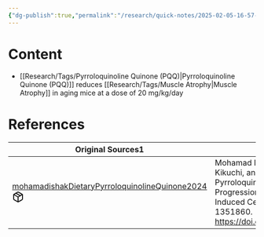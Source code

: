 ```yaml
---
{"dg-publish":true,"permalink":"/research/quick-notes/2025-02-05-16-57-58/","updated":"2025-02-05T17:00:39-05:00"}
---
```


# Content
- [[Research/Tags/Pyrroloquinoline Quinone (PQQ)\|Pyrroloquinoline Quinone (PQQ)]] reduces [[Research/Tags/Muscle Atrophy\|Muscle Atrophy]] in aging mice at a dose of 20 mg/kg/day
# References
<div><table class="dataview table-view-table"><thead class="table-view-thead"><tr class="table-view-tr-header"><th class="table-view-th"><span>Original Sources</span><span class="dataview small-text">1</span></th><th class="table-view-th"><span>Citations</span></th></tr></thead><tbody class="table-view-tbody"><tr><td><span><a data-tooltip-position="top" aria-label="Research/Evidence Sources/mohamadishakDietaryPyrroloquinolineQuinone2024.md" data-href="Research/Evidence Sources/mohamadishakDietaryPyrroloquinolineQuinone2024.md" href="Research/Evidence Sources/mohamadishakDietaryPyrroloquinolineQuinone2024.md" class="internal-link" target="_blank" rel="noopener nofollow" fileclass-name="Research Links">mohamadishakDietaryPyrroloquinolineQuinone2024</a><a class="metadata-menu fileclass-icon"><svg xmlns="http://www.w3.org/2000/svg" width="24" height="24" viewBox="0 0 24 24" fill="none" stroke="currentColor" stroke-width="2" stroke-linecap="round" stroke-linejoin="round" class="svg-icon lucide-package"><path d="m7.5 4.27 9 5.15"></path><path d="M21 8a2 2 0 0 0-1-1.73l-7-4a2 2 0 0 0-2 0l-7 4A2 2 0 0 0 3 8v8a2 2 0 0 0 1 1.73l7 4a2 2 0 0 0 2 0l7-4A2 2 0 0 0 21 16Z"></path><path d="m3.3 7 8.7 5 8.7-5"></path><path d="M12 22V12"></path></svg></a></span></td><td><span>Mohamad Ishak, Nur Syafiqah, Midori Kikuchi, and Kazuto Ikemoto. “Dietary Pyrroloquinoline Quinone Hinders Aging Progression in Male Mice and D-Galactose-Induced Cells.” Frontiers in Aging 5 (2024): 1351860. <a rel="noopener nofollow" class="external-link" href="https://doi.org/10.3389/fragi.2024.1351860" target="_blank">https://doi.org/10.3389/fragi.2024.1351860</a>.</span></td></tr></tbody></table></div>


